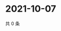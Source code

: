 # 2021-10-07

共 0 条

<!-- BEGIN WEIBO -->
<!-- 最后更新时间 Thu Oct 07 2021 19:11:11 GMT+0800 (China Standard Time) -->

<!-- END WEIBO -->
